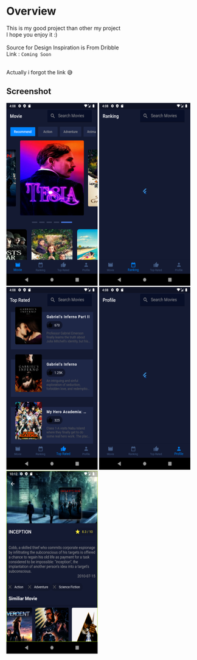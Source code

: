 # Overview
This is my good project than other my project <br>
I hope you enjoy it :) <br>
<br>
Source for Design Inspiration is From Dribble <br>
Link    : `Coming Soon` <br>
<br>

Actually i forgot the link :sweat_smile:


## Screenshot

<img src=".Screenshot/home.png" alt="home screen" width="240" height=480/>
<img src=".Screenshot/ranking.png" alt="rank screen" width="240" height=480/>
<img src=".Screenshot/top_rated.png" alt="top_rated screen" width="240" height=480/>
<img src=".Screenshot/profile.png" alt="profile screen" width="240" height=480/>
<img src=".Screenshot/detail.png" alt="detail screen" width="240" height=480/>